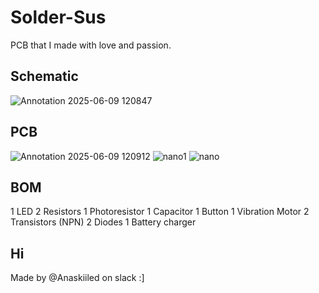 # Solder-Sus
PCB that I made with love and passion. 

## Schematic
![Annotation 2025-06-09 120847](https://github.com/user-attachments/assets/867c17bd-8be7-4219-a047-acc5bb0067ac)


## PCB
![Annotation 2025-06-09 120912](https://github.com/user-attachments/assets/90b7a447-2817-4a2f-8f04-a382e599f46a)
![nano1](https://github.com/user-attachments/assets/423d8762-6f55-4c71-b5c9-456308b027c2)
![nano](https://github.com/user-attachments/assets/e93b73e6-ccad-497d-a739-eb9cedbd67ea)




## BOM
1 LED
2 Resistors
1 Photoresistor
1 Capacitor
1 Button
1 Vibration Motor
2 Transistors (NPN)
2 Diodes
1 Battery charger 

## Hi

Made by @Anaskiiled on slack :]

 
